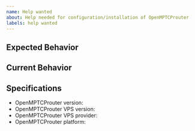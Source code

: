 ```yaml
---
name: Help wanted
about: Help needed for configuration/installation of OpenMPTCProuter
labels: help wanted
---
```


<!--- Use this template, else issue may be closed automatically -->
## Expected Behavior
<!--- In English please. -->
<!--- Tell us what should happen -->

## Current Behavior
<!--- In English please. -->
<!--- Tell us what happens instead of the expected behavior -->
<!--- Did you checked log ? In Status->System log -->

## Specifications

  - OpenMPTCProuter version: <!--- (Last is not a version) -->
  - OpenMPTCProuter VPS version: <!--- (Last is not a version) -->
  - OpenMPTCProuter VPS provider:
  - OpenMPTCProuter platform: <!--- (RPI2/RPI3/x86/x86_64) -->

<!--- (please do not attach text files, use pastebin or paste in issue) -->